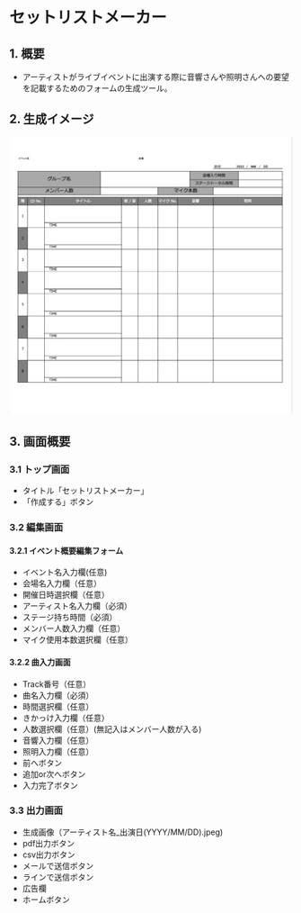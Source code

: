 # セットリストメーカー

## 1. 概要
* アーティストがライブイベントに出演する際に音響さんや照明さんへの要望を記載するためのフォームの生成ツール。

## 2. 生成イメージ
![セットリスト生成イメージ](./image/output_data_image.png "セットリストスタイル")

## 3. 画面概要

### 3.1 トップ画面
* タイトル「セットリストメーカー」
* 「作成する」ボタン

### 3.2 編集画面

#### 3.2.1 イベント概要編集フォーム
* イベント名入力欄(任意)
* 会場名入力欄（任意）
* 開催日時選択欄（任意）
* アーティスト名入力欄（必須）
* ステージ持ち時間（必須）
* メンバー人数入力欄（任意）
* マイク使用本数選択欄（任意）

#### 3.2.2 曲入力画面
* Track番号（任意）
* 曲名入力欄（必須）
* 時間選択欄（任意）
* きかっけ入力欄（任意）
* 人数選択欄（任意）(無記入はメンバー人数が入る)
* 音響入力欄（任意）
* 照明入力欄（任意）
* 前へボタン
* 追加or次へボタン
* 入力完了ボタン

### 3.3 出力画面
* 生成画像（アーティスト名_出演日(YYYY/MM/DD).jpeg)
* pdf出力ボタン
* csv出力ボタン
* メールで送信ボタン
* ラインで送信ボタン
* 広告欄
* ホームボタン
